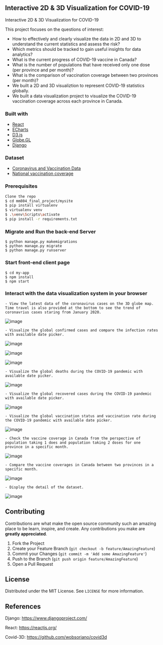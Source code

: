 <!-- PROJECT LOGO
<br />
<p align="center">
  <a href="https://github.com/othneildrew/Best-README-Template">
    <img src="images/logo.png" alt="Logo" width="80" height="80">
  </a>

  <h3 align="center">Best-README-Template</h3>

  <p align="center">
    An awesome README template to jumpstart your projects!
    <br />
    <a href="https://github.com/othneildrew/Best-README-Template"><strong>Explore the docs »</strong></a>
    <br />
    <br />
    <a href="https://github.com/othneildrew/Best-README-Template">View Demo</a>
    ·
    <a href="https://github.com/othneildrew/Best-README-Template/issues">Report Bug</a>
    ·
    <a href="https://github.com/othneildrew/Best-README-Template/issues">Request Feature</a>
  </p>
</p>
-->


<!-- TABLE OF CONTENTS 
## Table of Contents

* [About the Project](#about-the-project)
  * [Built With](#built-with)
* [Getting Started](#getting-started)
  * [Prerequisites](#prerequisites)
  * [Installation](#installation)
* [Usage](#usage)
* [Roadmap](#roadmap)
* [Contributing](#contributing)
* [License](#license)
* [Contact](#contact)
* [Acknowledgements](#acknowledgements)
-->


<!-- ABOUT THE PROJECT -->
## Interactive 2D & 3D Visualization for COVID-19
Interactive 2D & 3D Visualization for COVID-19

This project focuses on the questions of interest:
* How to effectively and clearly visualize the data in 2D and 3D to understand the current statistics and assess the risk?
* Which metrics should be tracked to gain useful insights for data analytics? 
* What is the current progress of COVID-19 vaccine in Canada? 
* What is the number of populations that have received only one dose (per province and per month)? 
* What is the comparison of vaccination coverage between two provinces (per month)?
* We built a 2D and 3D visualiztion to represent COVID-19 statistics globally.
* We built a data visualization project to visualize the COVID-19 vaccination coverage across each province in Canada.

### Built with
* [React](https://reactjs.org/)
* [ECharts](https://echarts.apache.org/en/index.html)
* [D3.js](https://d3js.org/)
* [Globe.GL](https://github.com/vasturiano/globe.gl)
* [Django](https://www.djangoproject.com/)

### Dataset 
* [Coronavirus and Vaccination Data](https://github.com/bumbeishvili/covid19-daily-data)
* [National vaccination coverage](https://health-infobase.canada.ca/covid-19/vaccination-coverage/)

### Prerequisites
```sh
Clone the repo
$ cd mm804_final_project/mysite
$ pip install virtualenv
$ virtualenv venv
$ .\venv\Scripts\activate
$ pip install -r requirements.txt
```

### Migrate and Run the back-end Server
```
$ python manage.py makemigrations
$ python manage.py migrate
$ python manage.py runserver
```

### Start front-end client page
```
$ cd my-app
$ npm install
$ npm start
```

### Interact with the data visualization system in your browser

```
- View the latest data of the coronavirus cases on the 3D globe map. Time travel is also provided at the bottom to see the trend of coronavrius cases staring from January 2020. 
```
![image](https://user-images.githubusercontent.com/31713264/115631196-94e01280-a2c2-11eb-80d9-528448ab9c84.png)

```
- Visualize the global confirmed cases and compare the infection rates with available date picker.
```
![image](https://user-images.githubusercontent.com/31713264/115985311-8f0b5b00-a568-11eb-8c3f-d0902f18b8ea.png)

![image](https://user-images.githubusercontent.com/31713264/115985317-96326900-a568-11eb-91e1-50a2bc506be5.png)

![image](https://user-images.githubusercontent.com/31713264/115985320-9af71d00-a568-11eb-8959-6fc7fbced1a0.png)


```
- Visualize the global deaths during the COVID-19 pandemic with available date picker.
```
![image](https://user-images.githubusercontent.com/31713264/115631345-dec8f880-a2c2-11eb-8bec-64954d7be3b7.png)

```
- Visualize the global recovered cases during the COVID-19 pandemic with available date picker.
```
![image](https://user-images.githubusercontent.com/31713264/115631384-f30cf580-a2c2-11eb-8dc7-8002213c0033.png)

```
- Visualize the global vaccination status and vaccination rate during the COVID-19 pandemic with available date picker.
```
![image](https://user-images.githubusercontent.com/31713264/115631435-0b7d1000-a2c3-11eb-9b51-cf4bd8173929.png)

```
- Check the vaccine coverage in Canada from the perspective of population taking 1 does and population taking 2 doses for one province in a specific month.
```
![image](https://user-images.githubusercontent.com/31713264/115632401-dd003480-a2c4-11eb-85d4-44f417becfdd.png)

```
- Compare the vaccine coverages in Canada between two provinces in a specific month.
```
![image](https://user-images.githubusercontent.com/31713264/115632481-0e790000-a2c5-11eb-9ce3-97a8e8db3a05.png)

```
- Display the detail of the dataset.
```
![image](https://user-images.githubusercontent.com/31713264/115632533-2d779200-a2c5-11eb-9ced-95f4b9e38a1d.png)



## Contributing

Contributions are what make the open source community such an amazing place to be learn, inspire, and create. Any contributions you make are **greatly appreciated**.

1. Fork the Project
2. Create your Feature Branch (`git checkout -b feature/AmazingFeature`)
3. Commit your Changes (`git commit -m 'Add some AmazingFeature'`)
4. Push to the Branch (`git push origin feature/AmazingFeature`)
5. Open a Pull Request


<!-- LICENSE -->
## License

Distributed under the MIT License. See `LICENSE` for more information.

## References
Django: https://www.djangoproject.com/

React: https://reactjs.org/

Covid-3D: https://github.com/wobsoriano/covid3d

